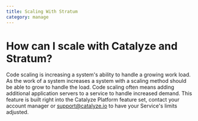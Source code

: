 ```yaml
---
title: Scaling With Stratum
category: manage
---
```


# How can I scale with Catalyze and Stratum?

Code scaling is increasing a system's ability to handle a growing work load. As the work of a system increases a system with a scaling method should be able to grow to handle the load. Code scaling often means adding additional application servers to a service to handle increased demand. This feature is built right into the Catalyze Platform feature set, contact your account manager or support@catalyze.io to have your Service's limits adjusted.
